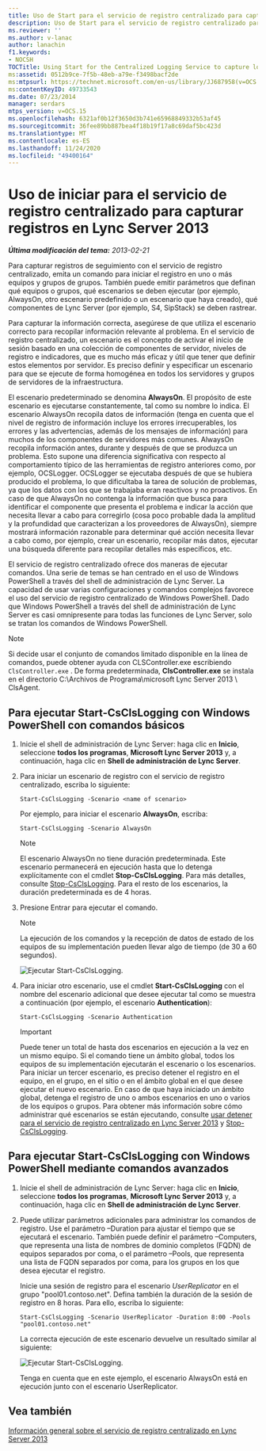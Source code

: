 ```yaml
---
title: Uso de Start para el servicio de registro centralizado para capturar registros
description: Uso de Start para el servicio de registro centralizado para capturar registros.
ms.reviewer: ''
ms.author: v-lanac
author: lanachin
f1.keywords:
- NOCSH
TOCTitle: Using Start for the Centralized Logging Service to capture logs
ms:assetid: 0512b9ce-7f5b-48eb-a79e-f3498bacf2de
ms:mtpsurl: https://technet.microsoft.com/en-us/library/JJ687958(v=OCS.15)
ms:contentKeyID: 49733543
ms.date: 07/23/2014
manager: serdars
mtps_version: v=OCS.15
ms.openlocfilehash: 6321af0b12f3650d3b741e65968849332b53af45
ms.sourcegitcommit: 36fee89bb887bea4f18b19f17a8c69daf5bc423d
ms.translationtype: MT
ms.contentlocale: es-ES
ms.lasthandoff: 11/24/2020
ms.locfileid: "49400164"
---
```

# <a name="using-start-for-the-centralized-logging-service-to-capture-logs-in-lync-server-2013"></a>Uso de iniciar para el servicio de registro centralizado para capturar registros en Lync Server 2013

<div data-xmlns="http://www.w3.org/1999/xhtml">

<div class="topic" data-xmlns="http://www.w3.org/1999/xhtml" data-msxsl="urn:schemas-microsoft-com:xslt" data-cs="https://msdn.microsoft.com/">

<div data-asp="https://msdn2.microsoft.com/asp">



</div>

<div id="mainSection">

<div id="mainBody">

<span> </span>

_**Última modificación del tema:** 2013-02-21_

Para capturar registros de seguimiento con el servicio de registro centralizado, emita un comando para iniciar el registro en uno o más equipos y grupos de grupos. También puede emitir parámetros que definan qué equipos o grupos, qué escenarios se deben ejecutar (por ejemplo, AlwaysOn, otro escenario predefinido o un escenario que haya creado), qué componentes de Lync Server (por ejemplo, S4, SipStack) se deben rastrear.

Para capturar la información correcta, asegúrese de que utiliza el escenario correcto para recopilar información relevante al problema. En el servicio de registro centralizado, un escenario es el concepto de activar el inicio de sesión basado en una colección de componentes de servidor, niveles de registro e indicadores, que es mucho más eficaz y útil que tener que definir estos elementos por servidor. Es preciso definir y especificar un escenario para que se ejecute de forma homogénea en todos los servidores y grupos de servidores de la infraestructura.

El escenario predeterminado se denomina **AlwaysOn**. El propósito de este escenario es ejecutarse constantemente, tal como su nombre lo indica. El escenario AlwaysOn recopila datos de información (tenga en cuenta que el nivel de registro de información incluye los errores irrecuperables, los errores y las advertencias, además de los mensajes de información) para muchos de los componentes de servidores más comunes. AlwaysOn recopila información antes, durante y después de que se produzca un problema. Esto supone una diferencia significativa con respecto al comportamiento típico de las herramientas de registro anteriores como, por ejemplo, OCSLogger. OCSLogger se ejecutaba después de que se hubiera producido el problema, lo que dificultaba la tarea de solución de problemas, ya que los datos con los que se trabajaba eran reactivos y no proactivos. En caso de que AlwaysOn no contenga la información que busca para identificar el componente que presenta el problema e indicar la acción que necesita llevar a cabo para corregirlo (cosa poco probable dada la amplitud y la profundidad que caracterizan a los proveedores de AlwaysOn), siempre mostrará información razonable para determinar qué acción necesita llevar a cabo como, por ejemplo, crear un escenario, recopilar más datos, ejecutar una búsqueda diferente para recopilar detalles más específicos, etc.

El servicio de registro centralizado ofrece dos maneras de ejecutar comandos. Una serie de temas se han centrado en el uso de Windows PowerShell a través del shell de administración de Lync Server. La capacidad de usar varias configuraciones y comandos complejos favorece el uso del servicio de registro centralizado de Windows PowerShell. Dado que Windows PowerShell a través del shell de administración de Lync Server es casi omnipresente para todas las funciones de Lync Server, solo se tratan los comandos de Windows PowerShell.

<div>


> [!NOTE]
> Si decide usar el conjunto de comandos limitado disponible en la línea de comandos, puede obtener ayuda con CLSController.exe escribiendo <CODE>ClsController.exe</CODE> . De forma predeterminada, <STRONG>ClsController.exe</STRONG> se instala en el directorio C:\Archivos de Programa\microsoft Lync Server 2013 \ ClsAgent.



</div>

<div>

## <a name="to-run-start-csclslogging-with-windows-powershell-using-basic-commands"></a>Para ejecutar Start-CsClsLogging con Windows PowerShell con comandos básicos

1.  Inicie el shell de administración de Lync Server: haga clic en **Inicio**, seleccione **todos los programas**, **Microsoft Lync Server 2013** y, a continuación, haga clic en **Shell de administración de Lync Server**.

2.  Para iniciar un escenario de registro con el servicio de registro centralizado, escriba lo siguiente:
    
        Start-CsClsLogging -Scenario <name of scenario>
    
    Por ejemplo, para iniciar el escenario **AlwaysOn**, escriba:
    
        Start-CsClsLogging -Scenario AlwaysOn
    
    <div>
    

    > [!NOTE]
    > El escenario AlwaysOn no tiene duración predeterminada. Este escenario permanecerá en ejecución hasta que lo detenga explícitamente con el cmdlet <STRONG>Stop-CsClsLogging</STRONG>. Para más detalles, consulte <A href="https://technet.microsoft.com/library/JJ619180(v=OCS.15)">Stop-CsClsLogging</A>. Para el resto de los escenarios, la duración predeterminada es de 4 horas.

    
    </div>

3.  Presione Entrar para ejecutar el comando.
    
    <div>
    

    > [!NOTE]
    > La ejecución de los comandos y la recepción de datos de estado de los equipos de su implementación pueden llevar algo de tiempo (de 30 a 60 segundos).

    
    </div>
    
    ![Ejecutar Start-CsClsLogging.](images/JJ687958.c5be7413-8cef-4de7-9712-944d20cc2fa4(OCS.15).jpg "Ejecutar Start-CsClsLogging.")

4.  Para iniciar otro escenario, use el cmdlet **Start-CsClsLogging** con el nombre del escenario adicional que desee ejecutar tal como se muestra a continuación (por ejemplo, el escenario **Authentication**):
    
        Start-CsClsLogging -Scenario Authentication
    
    <div>
    

    > [!IMPORTANT]
    > Puede tener un total de hasta dos escenarios en ejecución a la vez en un mismo equipo. Si el comando tiene un ámbito global, todos los equipos de su implementación ejecutarán el escenario o los escenarios. Para iniciar un tercer escenario, es preciso detener el registro en el equipo, en el grupo, en el sitio o en el ámbito global en el que desee ejecutar el nuevo escenario. En caso de que haya iniciado un ámbito global, detenga el registro de uno o ambos escenarios en uno o varios de los equipos o grupos. Para obtener más información sobre cómo administrar qué escenarios se están ejecutando, consulte <A href="lync-server-2013-using-stop-for-the-centralized-logging-service.md">usar detener para el servicio de registro centralizado en Lync Server 2013</A> y <A href="https://technet.microsoft.com/library/JJ619180(v=OCS.15)">Stop-CsClsLogging</A>.

    
    </div>

</div>

<div>

## <a name="to-run-start-csclslogging-with-windows-powershell-using-advanced-commands"></a>Para ejecutar Start-CsClsLogging con Windows PowerShell mediante comandos avanzados

1.  Inicie el shell de administración de Lync Server: haga clic en **Inicio**, seleccione **todos los programas**, **Microsoft Lync Server 2013** y, a continuación, haga clic en **Shell de administración de Lync Server**.

2.  Puede utilizar parámetros adicionales para administrar los comandos de registro. Use el parámetro –Duration para ajustar el tiempo que se ejecutará el escenario. También puede definir el parámetro –Computers, que representa una lista de nombres de dominio completos (FQDN) de equipos separados por coma, o el parámetro –Pools, que representa una lista de FQDN separados por coma, para los grupos en los que desea ejecutar el registro.
    
    Inicie una sesión de registro para el escenario *UserReplicator* en el grupo "pool01.contoso.net". Defina también la duración de la sesión de registro en 8 horas. Para ello, escriba lo siguiente:
    
        Start-CsClsLogging -Scenario UserReplicator -Duration 8:00 -Pools "pool01.contoso.net"
    
    La correcta ejecución de este escenario devuelve un resultado similar al siguiente:
    
    ![Ejecutar Start-CsClsLogging.](images/JJ687958.399f0c2e-c08c-40ab-b6c6-381dddc12fe9(OCS.15).jpg "Ejecutar Start-CsClsLogging.")
    
    Tenga en cuenta que en este ejemplo, el escenario AlwaysOn está en ejecución junto con el escenario UserReplicator.

</div>

<div>

## <a name="see-also"></a>Vea también


[Información general sobre el servicio de registro centralizado en Lync Server 2013](lync-server-2013-overview-of-the-centralized-logging-service.md)  
  

</div>

</div>

<span> </span>

</div>

</div>

</div>

